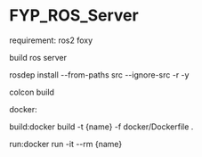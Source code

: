 # FYP_ROS_Server

requirement:
ros2 foxy

build ros server


rosdep install --from-paths src --ignore-src -r -y

colcon build

docker:

build:docker build -t {name} -f docker/Dockerfile .

run:docker run -it --rm {name}
